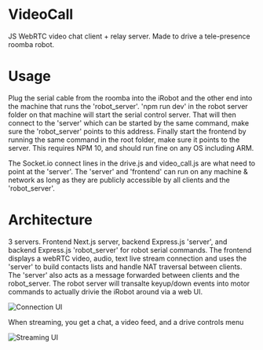 # VideoCall
JS WebRTC video chat client + relay server. Made to drive a tele-presence roomba robot.

# Usage
Plug the serial cable from the roomba into the iRobot and the other end into the machine that runs the 'robot_server'. 'npm run dev' in the robot server folder on that machine will start the serial control server. That will then connect to the 'server' which can be started by the same command, make sure the 'robot_server' points to this address. Finally start the frontend by running the same command in the root folder, make sure it points to the server. This requires NPM 10, and should run fine on any OS including ARM.

The Socket.io connect lines in the drive.js and video_call.js are what need to point at the 'server'. The 'server' and 'frontend' can run on any machine & network as long as they are publicly accessible by all clients and the 'robot_server'.

# Architecture
3 servers. Frontend Next.js server, backend Express.js 'server', and backend Express.js 'robot_server' for robot serial commands. The frontend displays a webRTC video, audio, text live stream connection and uses the 'server' to build contacts lists and handle NAT traversal between clients. The 'server' also acts as a message forwarded between clients and the robot_server. The robot server will transalte keyup/down events into motor commands to actually drivie the iRobot around via a web UI.

![Connection UI](https://i.imgur.com/HtJi74m.png)

When streaming, you get a chat, a video feed, and a drive controls menu

![Streaming UI](https://i.imgur.com/Qh6vO9a.png)
